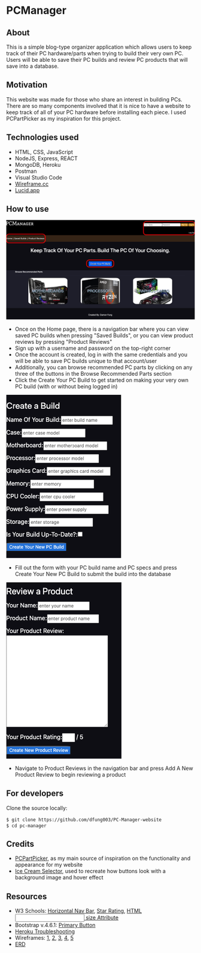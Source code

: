 # PCManager

## About
This is a simple blog-type organizer application which allows users to keep track of 
their PC hardware/parts when trying to build their very own PC. Users will be able to
save their PC builds and review PC products that will save into a database.

## Motivation
This website was made for those who share an interest in building PCs. There are so
many components involved that it is nice to have a website to keep track of all of
your PC hardware before installing each piece. I used PCPartPicker as my inspiration
for this project.

## Technologies used
* HTML, CSS, JavaScript
* NodeJS, Express, REACT
* MongoDB, Heroku
* Postman
* Visual Studio Code
* [Wireframe.cc](https://wireframe.cc/)
* [Lucid.app](https://lucid.app/)

## How to use
![Alt text](public/assets/pc_manager_website.png "Title")
* Once on the Home page, there is a navigation bar where you can view saved PC builds when pressing "Saved Builds", or you can view product reviews by pressing "Product Reviews"
* Sign up with a username and password on the top-right corner
* Once the account is created, log in with the same credentials and you will be able to save PC builds unique to that account/user
* Additionally, you can browse recommended PC parts by clicking on any three of the buttons in the Browse Recommended Parts section
* Click the Create Your PC Build to get started on making your very own PC build (with or without being logged in)

![Alt text](public/assets/create_build.png "Title")

* Fill out the form with your PC build name and PC specs and press Create Your New PC Build to submit the build into the database

![Alt text](public/assets/create_review.png "Title")

* Navigate to Product Reviews in the navigation bar and press Add A New Product Review to begin reviewing a product

## For developers
Clone the source locally:
```
$ git clone https://github.com/dfung003/PC-Manager-website
$ cd pc-manager
```

## Credits
* [PCPartPicker](https://pcpartpicker.com), as my main source of inspiration on 
the functionality and appearance for my website
* [Ice Cream Selector](https://seir-ice-creams.herokuapp.com/), used to recreate how
buttons look with a background image and hover effect

## Resources
* W3 Schools: [Horizontal Nav Bar](https://www.w3schools.com/css/css_navbar_horizontal.asp),
[Star Rating](https://www.w3schools.com/howto/howto_css_star_rating.asp), 
[HTML <input> size Attribute](https://www.w3schools.com/tags/att_input_size.asp)
* Bootstrap v.4.6.1: [Primary Button](https://getbootstrap.com/docs/4.6/components/buttons/)
* [Heroku Troubleshooting](https://wajeeh-ahsan.medium.com/heroku-missing-required-flag-a-bfc7ba0a00f5)
* Wireframes: [1](https://wireframe.cc/aAeVu6), [2](https://wireframe.cc/nf3aPd), [3](https://wireframe.cc/cnuG3U), [4](https://wireframe.cc/UalGw2), [5](https://wireframe.cc/XOU0jQ)
* [ERD](https://lucid.app/lucidchart/133ec2d8-f96a-4839-9b45-a2300c256998/edit?invitationId=inv_e7e70fa6-1a1e-471c-a738-53b6a01db45a)